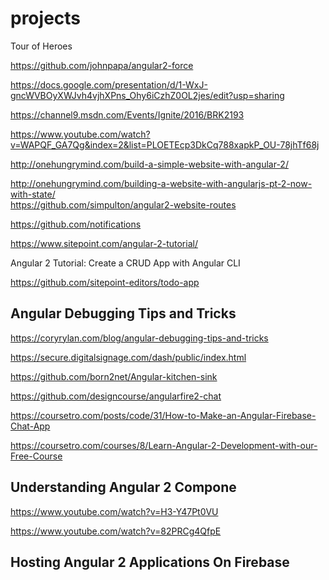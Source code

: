 # projects  


Tour of Heroes  





https://github.com/johnpapa/angular2-force  

https://docs.google.com/presentation/d/1-WxJ-gncWVBOyXWJvh4vjhXPns_Ohy6iCzhZ0OL2jes/edit?usp=sharing  

https://channel9.msdn.com/Events/Ignite/2016/BRK2193  

https://www.youtube.com/watch?v=WAPQF_GA7Qg&index=2&list=PLOETEcp3DkCq788xapkP_OU-78jhTf68j  




http://onehungrymind.com/build-a-simple-website-with-angular-2/  

http://onehungrymind.com/building-a-website-with-angularjs-pt-2-now-with-state/  
https://github.com/simpulton/angular2-website-routes  

https://github.com/notifications  





https://www.sitepoint.com/angular-2-tutorial/  

Angular 2 Tutorial: Create a CRUD App with Angular CLI  

https://github.com/sitepoint-editors/todo-app  



## Angular Debugging Tips and Tricks  

https://coryrylan.com/blog/angular-debugging-tips-and-tricks


https://secure.digitalsignage.com/dash/public/index.html  


https://github.com/born2net/Angular-kitchen-sink  






https://github.com/designcourse/angularfire2-chat  

https://coursetro.com/posts/code/31/How-to-Make-an-Angular-Firebase-Chat-App  

https://coursetro.com/courses/8/Learn-Angular-2-Development-with-our-Free-Course  

## Understanding Angular 2 Compone  

https://www.youtube.com/watch?v=H3-Y47Pt0VU  




https://www.youtube.com/watch?v=82PRCg4QfpE  

## Hosting Angular 2 Applications On Firebase  












